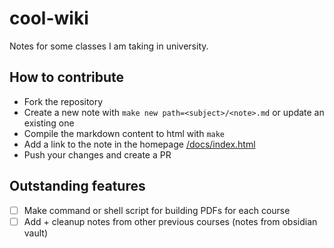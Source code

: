 # cool-wiki

Notes for some classes I am taking in university.

## How to contribute

- Fork the repository
- Create a new note with `make new path=<subject>/<note>.md` or update an existing one
- Compile the markdown content to html with `make`
- Add a link to the note in the homepage [/docs/index.html](/docs/index.html)
- Push your changes and create a PR

## Outstanding features

- [ ] Make command or shell script for building PDFs for each course
- [ ] Add + cleanup notes from other previous courses (notes from obsidian vault)
